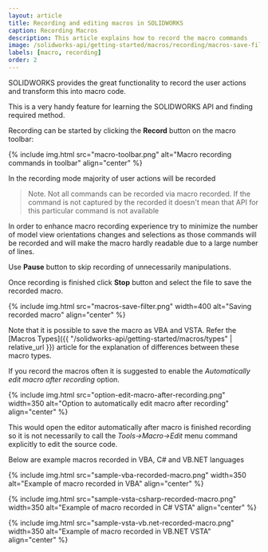 ```yaml
---
layout: article
title: Recording and editing macros in SOLIDWORKS
caption: Recording Macros
description: This article explains how to record the macro commands
image: /solidworks-api/getting-started/macros/recording/macros-save-filter.png
labels: [macro, recording]
order: 2
---
```

SOLIDWORKS provides the great functionality to record the user actions and transform this into macro code.

This is a very handy feature for learning the SOLIDWORKS API and finding required method.

Recording can be started by clicking the **Record** button on the macro toolbar:

{% include img.html src="macro-toolbar.png" alt="Macro recording commands in toolbar" align="center" %}

In the recording mode majority of user actions will be recorded

> Note. Not all commands can be recorded via macro recorded. If the command is not captured by the recorded it doesn't mean that API for this particular command is not available

In order to enhance macro recording experience try to minimize the number of model view orientations changes and selections as those commands will be recorded and will make the macro hardly readable due to a large number of lines.

Use **Pause** button to skip recording of unnecessarily manipulations.

Once recording is finished click **Stop** button and select the file to save the recorded macro.

{% include img.html src="macros-save-filter.png" width=400 alt="Saving recorded macro" align="center" %}

Note that it is possible to save the macro as VBA and VSTA. Refer the [Macros Types]({{ "/solidworks-api/getting-started/macros/types" | relative_url }}) article for the explanation of differences between these macro types.

If you record the macros often it is suggested to enable the *Automatically edit macro after recording* option.

{% include img.html src="option-edit-macro-after-recording.png" width=350 alt="Option to automatically edit macro after recording" align="center" %}

This would open the editor automatically after macro is finished recording so it is not necessarily to call the *Tools->Macro->Edit* menu command explicitly to edit the source code.

Below are example macros recorded in VBA, C# and VB.NET languages

{% include img.html src="sample-vba-recorded-macro.png" width=350 alt="Example of macro recorded in VBA" align="center" %}

{% include img.html src="sample-vsta-csharp-recorded-macro.png" width=350 alt="Example of macro recorded in C# VSTA" align="center" %}

{% include img.html src="sample-vsta-vb.net-recorded-macro.png" width=350 alt="Example of macro recorded in VB.NET VSTA" align="center" %}
